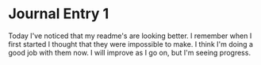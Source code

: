 # Journal Entry 1

Today I've noticed that my readme's are looking better. I remember when I first started I thought that they were impossible to make. I think I'm doing a good job with them now. I will improve as I go on, but I'm seeing progress.